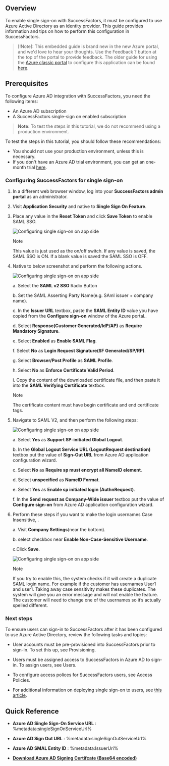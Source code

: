 
## Overview

To enable single sign-on with SuccessFactors, it must be configured to use Azure Active Directory as an identity provider. This guide provides information and tips on how to perform this configuration in SuccessFactors.

>[!Note]: 
>This embedded guide is brand new in the new Azure portal, and we'd love to hear your thoughts. Use the Feedback ? button at the top of the portal to provide feedback. The older guide for using the [Azure classic portal](https://manage.windowsazure.com) to configure this application can be found [here](https://github.com/Azure/AzureAD-App-Docs/blob/master/articles/en-us/_/sso_configure.md).
 
## Prerequisites

To configure Azure AD integration with SuccessFactors, you need the following items:

- An Azure AD subscription
- A SuccessFactors single-sign on enabled subscription

> **Note:**
> To test the steps in this tutorial, we do not recommend using a production environment.

To test the steps in this tutorial, you should follow these recommendations:

- You should not use your production environment, unless this is necessary.
- If you don't have an Azure AD trial environment, you can get an one-month trial [here](https://azure.microsoft.com/pricing/free-trial/).

### Configuring SuccessFactors for single sign-on

1. In a different web browser window, log into your **SuccessFactors admin portal** as an administrator.
	
2. Visit **Application Security** and native to **Single Sign On Feature**. 

3. Place any value in the **Reset Token** and click **Save Token** to enable SAML SSO.
      
	![Configuring single sign-on on app side](./media/active-directory-saas-successfactors-tutorial/tutorial_successfactors_07.png) 

    > [!NOTE] 
    > This value is just used as the on/off switch. If any value is saved, the SAML SSO is ON. If a blank value is saved the SAML SSO is OFF.

4. Native to below screenshot and perform the following actions.
   
    ![Configuring single sign-on on app side](./media/active-directory-saas-successfactors-tutorial/tutorial_successfactors_08.png)
   
    a. Select the **SAML v2 SSO** Radio Button
   
    b. Set the SAML Asserting Party Name(e.g. SAml issuer + company name).
   
    c. In the **Issuer URL** textbox, paste the **SAML Entity ID** value you have copied from the **Configure sign-on** window of the Azure portal..
   
    d. Select **Response(Customer Generated/IdP/AP)** as **Require Mandatory Signature**.
   
    e. Select **Enabled** as **Enable SAML Flag**.
   
    f. Select **No** as **Login Request Signature(SF Generated/SP/RP)**.
   
    g. Select **Browser/Post Profile** as **SAML Profile**.
   
    h. Select **No** as **Enforce Certificate Valid Period**.
   
    i. Copy the content of the downloaded certificate file, and then paste it into the **SAML Verifying Certificate** textbox.

    > [!NOTE] 
    > The certificate content must have begin certificate and end certificate tags.

5. Navigate to SAML V2, and then perform the following steps:
   
    ![Configuring single sign-on on app side](./media/active-directory-saas-successfactors-tutorial/tutorial_successfactors_09.png)
   
    a. Select **Yes** as **Support SP-initiated Global Logout**.
   
    b. In the **Global Logout Service URL (LogoutRequest destination)** textbox put the value of **Sign-Out URL** from Azure AD application configuration wizard.
   
    c. Select **No** as **Require sp must encrypt all NameID element**.
   
    d. Select **unspecified** as **NameID Format**.
   
    e. Select **Yes** as **Enable sp initiated login (AuthnRequest)**.
   
    f. In the **Send request as Company-Wide issuer** textbox put the value of **Configure sign-on** from Azure AD application configuration wizard.
6. Perform these steps if you want to make the login usernames Case Insensitive, .
   
	a. Visit **Company Settings**(near the bottom).
   
	b. select checkbox near **Enable Non-Case-Sensitive Username**.
   
	c.Click **Save**.
   
	![Configuring single sign-on on app side](./media/active-directory-saas-successfactors-tutorial/tutorial_successfactors_10.png)

    > [!NOTE] 
    > If you try to enable this, the system checks if it will create a duplicate SAML login name. For example if the customer has usernames User1 and user1. Taking away case sensitivity makes these duplicates. The system will give you an error message and will not enable the feature. The customer will need to change one of the usernames so it’s actually spelled different. 


### Next steps

To ensure users can sign-in to SuccessFactors after it has been configured to use Azure Active Directory, review the following tasks and topics:

- User accounts must be pre-provisioned into SuccessFactors prior to sign-in. To set this up, see Provisioning.
 
- Users must be assigned access to SuccessFactors in Azure AD to sign-in. To assign users, see Users.
 
- To configure access polices for SuccessFactors users, see Access Policies.
 
- For additional information on deploying single sign-on to users, see [this article](https://docs.microsoft.com/en-us/azure/active-directory/active-directory-appssoaccess-whatis#deploying-azure-ad-integrated-applications-to-users).



## Quick Reference

* **Azure AD Single Sign-On Service URL** : %metadata:singleSignOnServiceUrl%

* **Azure AD Sign Out URL** : %metadata:singleSignOutServiceUrl%

* **Azure AD SMAL Entity ID** : %metadata:IssuerUri%

* **[Download Azure AD Signing Certifcate (Base64 encoded)](%metadata:certificateDownloadBase64Url%)**


